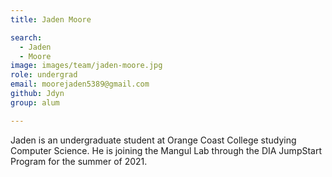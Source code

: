 ```yaml
---
title: Jaden Moore

search:
  - Jaden
  - Moore
image: images/team/jaden-moore.jpg
role: undergrad
email: moorejaden5389@gmail.com
github: Jdyn
group: alum

---
```


Jaden is an undergraduate student at Orange Coast College studying Computer Science. He is joining the Mangul Lab through the DIA JumpStart Program for the summer of 2021.
